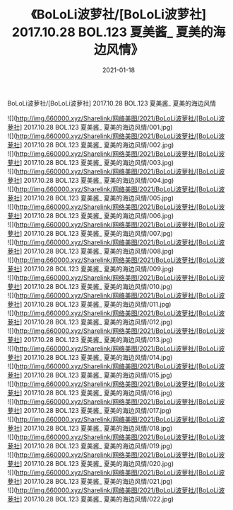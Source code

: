 ﻿---
layout: post
title:  《BoLoLi波萝社/[BoLoLi波萝社] 2017.10.28 BOL.123 夏美酱_ 夏美的海边风情》
date:   2021-01-18
img: http://img.660000.xyz/Sharelink/网络美图/2021/BoLoLi波萝社/[BoLoLi波萝社] 2017.10.28 BOL.123 夏美酱_ 夏美的海边风情/000.jpg
categories: [美女, 清纯, 唯美]
---

BoLoLi波萝社/[BoLoLi波萝社] 2017.10.28 BOL.123 夏美酱_ 夏美的海边风情

 ![](http://img.660000.xyz/Sharelink/网络美图/2021/BoLoLi波萝社/[BoLoLi波萝社] 2017.10.28 BOL.123 夏美酱_ 夏美的海边风情/001.jpg) <br>![](http://img.660000.xyz/Sharelink/网络美图/2021/BoLoLi波萝社/[BoLoLi波萝社] 2017.10.28 BOL.123 夏美酱_ 夏美的海边风情/002.jpg) <br>![](http://img.660000.xyz/Sharelink/网络美图/2021/BoLoLi波萝社/[BoLoLi波萝社] 2017.10.28 BOL.123 夏美酱_ 夏美的海边风情/003.jpg) <br>![](http://img.660000.xyz/Sharelink/网络美图/2021/BoLoLi波萝社/[BoLoLi波萝社] 2017.10.28 BOL.123 夏美酱_ 夏美的海边风情/004.jpg) <br>![](http://img.660000.xyz/Sharelink/网络美图/2021/BoLoLi波萝社/[BoLoLi波萝社] 2017.10.28 BOL.123 夏美酱_ 夏美的海边风情/005.jpg) <br>![](http://img.660000.xyz/Sharelink/网络美图/2021/BoLoLi波萝社/[BoLoLi波萝社] 2017.10.28 BOL.123 夏美酱_ 夏美的海边风情/006.jpg) <br>![](http://img.660000.xyz/Sharelink/网络美图/2021/BoLoLi波萝社/[BoLoLi波萝社] 2017.10.28 BOL.123 夏美酱_ 夏美的海边风情/007.jpg) <br>![](http://img.660000.xyz/Sharelink/网络美图/2021/BoLoLi波萝社/[BoLoLi波萝社] 2017.10.28 BOL.123 夏美酱_ 夏美的海边风情/008.jpg) <br>![](http://img.660000.xyz/Sharelink/网络美图/2021/BoLoLi波萝社/[BoLoLi波萝社] 2017.10.28 BOL.123 夏美酱_ 夏美的海边风情/009.jpg) <br>![](http://img.660000.xyz/Sharelink/网络美图/2021/BoLoLi波萝社/[BoLoLi波萝社] 2017.10.28 BOL.123 夏美酱_ 夏美的海边风情/010.jpg) <br>![](http://img.660000.xyz/Sharelink/网络美图/2021/BoLoLi波萝社/[BoLoLi波萝社] 2017.10.28 BOL.123 夏美酱_ 夏美的海边风情/011.jpg) <br>![](http://img.660000.xyz/Sharelink/网络美图/2021/BoLoLi波萝社/[BoLoLi波萝社] 2017.10.28 BOL.123 夏美酱_ 夏美的海边风情/012.jpg) <br>![](http://img.660000.xyz/Sharelink/网络美图/2021/BoLoLi波萝社/[BoLoLi波萝社] 2017.10.28 BOL.123 夏美酱_ 夏美的海边风情/013.jpg) <br>![](http://img.660000.xyz/Sharelink/网络美图/2021/BoLoLi波萝社/[BoLoLi波萝社] 2017.10.28 BOL.123 夏美酱_ 夏美的海边风情/014.jpg) <br>![](http://img.660000.xyz/Sharelink/网络美图/2021/BoLoLi波萝社/[BoLoLi波萝社] 2017.10.28 BOL.123 夏美酱_ 夏美的海边风情/015.jpg) <br>![](http://img.660000.xyz/Sharelink/网络美图/2021/BoLoLi波萝社/[BoLoLi波萝社] 2017.10.28 BOL.123 夏美酱_ 夏美的海边风情/016.jpg) <br>![](http://img.660000.xyz/Sharelink/网络美图/2021/BoLoLi波萝社/[BoLoLi波萝社] 2017.10.28 BOL.123 夏美酱_ 夏美的海边风情/017.jpg) <br>![](http://img.660000.xyz/Sharelink/网络美图/2021/BoLoLi波萝社/[BoLoLi波萝社] 2017.10.28 BOL.123 夏美酱_ 夏美的海边风情/018.jpg) <br>![](http://img.660000.xyz/Sharelink/网络美图/2021/BoLoLi波萝社/[BoLoLi波萝社] 2017.10.28 BOL.123 夏美酱_ 夏美的海边风情/019.jpg) <br>![](http://img.660000.xyz/Sharelink/网络美图/2021/BoLoLi波萝社/[BoLoLi波萝社] 2017.10.28 BOL.123 夏美酱_ 夏美的海边风情/020.jpg) <br>![](http://img.660000.xyz/Sharelink/网络美图/2021/BoLoLi波萝社/[BoLoLi波萝社] 2017.10.28 BOL.123 夏美酱_ 夏美的海边风情/021.jpg) <br>![](http://img.660000.xyz/Sharelink/网络美图/2021/BoLoLi波萝社/[BoLoLi波萝社] 2017.10.28 BOL.123 夏美酱_ 夏美的海边风情/022.jpg) <br>